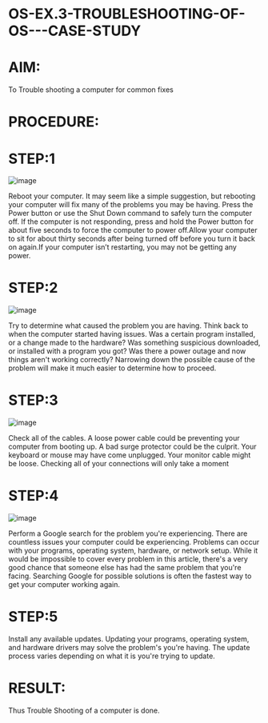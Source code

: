 # OS-EX.3-TROUBLESHOOTING-OF-OS---CASE-STUDY
# AIM:
To Trouble shooting a computer for common fixes

# PROCEDURE:
# STEP:1
![image](https://github.com/niveshaprabu/OS-EX.3-TROUBLESHOOTING-OF-OS---CASE-STUDY/assets/122986499/74e7b868-439c-482d-b1f2-ef2bae1d2b08)


Reboot your computer. It may seem like a simple suggestion, but rebooting your computer will fix many of the problems you may be having. Press the Power button or use the Shut Down command to safely turn the computer off. If the computer is not responding, press and hold the Power button for about five seconds to force the computer to power off.Allow your computer to sit for about thirty seconds after being turned off before you turn it back on again.If your computer isn’t restarting, you may not be getting any power.

# STEP:2
![image](https://github.com/niveshaprabu/OS-EX.3-TROUBLESHOOTING-OF-OS---CASE-STUDY/assets/122986499/340372b5-9206-42da-a7c9-a811729d00bf)


Try to determine what caused the problem you are having. Think back to when the computer started having issues. Was a certain program installed, or a change made to the hardware? Was something suspicious downloaded, or installed with a program you got? Was there a power outage and now things aren't working correctly? Narrowing down the possible cause of the problem will make it much easier to determine how to proceed.

# STEP:3
![image](https://github.com/niveshaprabu/OS-EX.3-TROUBLESHOOTING-OF-OS---CASE-STUDY/assets/122986499/ffac9bec-fa8d-49ed-a743-dac6c9ee2c02)


Check all of the cables. A loose power cable could be preventing your computer from booting up. A bad surge protector could be the culprit. Your keyboard or mouse may have come unplugged. Your monitor cable might be loose. Checking all of your connections will only take a moment

# STEP:4
![image](https://github.com/niveshaprabu/OS-EX.3-TROUBLESHOOTING-OF-OS---CASE-STUDY/assets/122986499/d7cf8bbb-b4d8-452a-9a37-707c2def97a8)


Perform a Google search for the problem you're experiencing. There are countless issues your computer could be experiencing. Problems can occur with your programs, operating system, hardware, or network setup. While it would be impossible to cover every problem in this article, there's a very good chance that someone else has had the same problem that you're facing. Searching Google for possible solutions is often the fastest way to get your computer working again.

# STEP:5
Install any available updates. Updating your programs, operating system, and hardware drivers may solve the problem's you're having. The update process varies depending on what it is you're trying to update.

# RESULT:
Thus Trouble Shooting of a computer is done.
